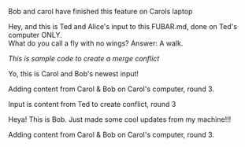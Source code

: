 Bob and carol have finished this feature on Carols laptop


Hey, and this is Ted and Alice's input to this FUBAR.md, done on Ted's computer ONLY.  
What do you call a fly with no wings?  Answer: A walk.


*This is sample code to create a merge conflict*

Yo, this is Carol and Bob's newest input!  


Adding content from Carol & Bob on Carol's computer, round 3.

Input is content from Ted to create conflict, round 3


Heya!  This is Bob.  Just made some cool updates from my machine!!!

Adding content from Carol & Bob on Carol's computer, round 3.



